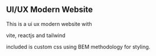 ## UI/UX Modern Website

This is a ui ux modern website with

vite, reactjs and tailwind

included is custom css using BEM methodology for styling.

